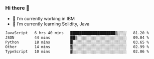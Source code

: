 ### Hi there 👋

<!--
**mathcodeman/mathcodeman** is a ✨ _special_ ✨ repository because its `README.md` (this file) appears on your GitHub profile.

Here are some ideas to get you started:

- 🔭 I’m currently working on ...
- 🌱 I’m currently learning ...
- 👯 I’m looking to collaborate on ...
- 🤔 I’m looking for help with ...
- 💬 Ask me about ...
- 📫 How to reach me: ...
- 😄 Pronouns: ...
- ⚡ Fun fact: ...
-->

- 🔭 I’m currently working in IBM
- 🌱 I’m currently learning Solidity, Java

<!--START_SECTION:waka-->

```txt
JavaScript   6 hrs 40 mins   ████████████████████▒░░░░   81.20 %
JSON         44 mins         ██▒░░░░░░░░░░░░░░░░░░░░░░   09.04 %
Python       18 mins         █░░░░░░░░░░░░░░░░░░░░░░░░   03.65 %
Other        14 mins         ▓░░░░░░░░░░░░░░░░░░░░░░░░   02.99 %
TypeScript   10 mins         ▓░░░░░░░░░░░░░░░░░░░░░░░░   02.06 %
```

<!--END_SECTION:waka-->
